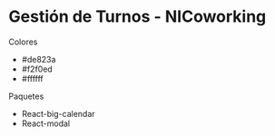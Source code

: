 # Gestión de Turnos - NICoworking


Colores
- #de823a
- #f2f0ed
- #ffffff

Paquetes
- React-big-calendar
- React-modal
